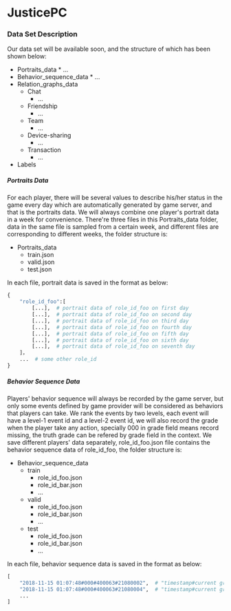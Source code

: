 # JusticePC

### Data Set Description

Our data set will be available soon, and the structure of which has been shown below:
+ Portraits_data
        * ... 
+ Behavior_sequence_data
        * ... 
+ Relation_graphs_data 
    * Chat
        * ... 
    * Friendship
        * ... 
    * Team
        * ... 
    * Device-sharing
        * ... 
    * Transaction
        * ... 
+ Labels

##### Portraits Data

For each player, there will be several values to describe his/her status in the game every day which are automatically generated by game server, and that is the portraits data. We will always combine one player's portrait data in a week for convenience.
There're three files in this Portraits_data folder, data in the same file is sampled from a certain week, and different files are corresponding to different weeks, the folder structure is:
+ Portraits_data
    * train.json
    * valid.json
    * test.json

In each file, portrait data is saved in the format as below:
```python
{
    "role_id_foo":[
        [...],  # portrait data of role_id_foo on first day
        [...],  # portrait data of role_id_foo on second day
        [...],  # portrait data of role_id_foo on third day
        [...],  # portrait data of role_id_foo on fourth day
        [...],  # portrait data of role_id_foo on fifth day
        [...],  # portrait data of role_id_foo on sixth day
        [...],  # portrait data of role_id_foo on seventh day
    ]，
    ...  # some other role_id
}
```

##### Behavior Sequence Data

Players' behavior sequence will always be recorded by the game server, but only some events defined by game provider will be considered as behaviors that players can take. We rank the events by two levels, each event will have a level-1 event id and a level-2 event id, we will also record the grade when the player take any action, specially 000 in grade field means record missing, the truth grade can be refered by grade field in the context. We save different players' data separately, role_id_foo.json file contains the behavior sequence data of role_id_foo, the folder structure is: 
+ Behavior_sequence_data
    * train
        * role_id_foo.json
        * role_id_bar.json
        * ...
    * valid
        * role_id_foo.json
        * role_id_bar.json
        * ...
    * test
        * role_id_foo.json
        * role_id_bar.json
        * ...

In each file, behavior sequence data is saved in the format as below:
```python
[
    "2018-11-15 01:07:48#000#400063#21080002",  # "timestamp#current grade#event id level1#event id level2"
    "2018-11-15 01:07:48#000#400063#21080004",  # "timestamp#current grade#event id level1#event id level2"
    ...
]
```
